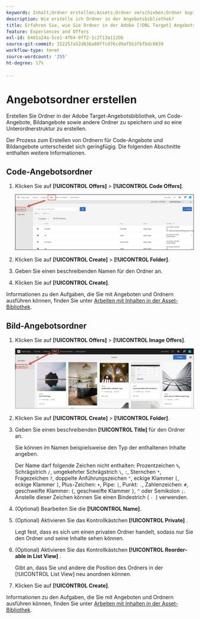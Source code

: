 ```yaml
---
keywords: Inhalt;Ordner erstellen;Assets;Ordner verschieben;Ordner kopieren;Ordner löschen;Ordner herunterladen;Ordner
description: Wie erstelle ich Ordner in der Angebotsbibliothek?
title: Erfahren Sie, wie Sie Ordner in der Adobe [!DNL Target] Angebotsbibliothek erstellen, um Code- und Bildangebote sowie andere Ordner zu speichern.
feature: Experiences and Offers
exl-id: 64d1a24a-5ce1-4f64-9ff2-1c2f13a112bb
source-git-commit: 152257a52d836a88ffcd76cd9af5b3fbfbdc0839
workflow-type: tm+mt
source-wordcount: '255'
ht-degree: 17%

---
```


# Angebotsordner erstellen

Erstellen Sie Ordner in der Adobe Target-Angebotsbibliothek, um Code-Angebote, Bildangebote sowie andere Ordner zu speichern und so eine Unterordnerstruktur zu erstellen.

Der Prozess zum Erstellen von Ordnern für Code-Angebote und Bildangebote unterscheidet sich geringfügig. Die folgenden Abschnitte enthalten weitere Informationen.

## Code-Angebotsordner

1. Klicken Sie auf **[!UICONTROL Offers]** > **[!UICONTROL Code Offers]**.

   ![Registerkarte „Angebote codieren“](/help/main/c-experiences/c-manage-content/assets/code-offers-tab.png)

1. Klicken Sie auf **[!UICONTROL Create]** > **[!UICONTROL Folder]**.

1. Geben Sie einen beschreibenden Namen für den Ordner an.

1. Klicken Sie auf **[!UICONTROL Create]**.

Informationen zu den Aufgaben, die Sie mit Angeboten und Ordnern ausführen können, finden Sie unter [Arbeiten mit Inhalten in der Asset-Bibliothek](/help/main/c-experiences/c-manage-content/assets-working.md).

## Bild-Angebotsordner

1. Klicken Sie auf **[!UICONTROL Offers]** > **[!UICONTROL Image Offers]**.

   ![Registerkarte „Bildangebote“](/help/main/c-experiences/c-manage-content/assets/image-offers-tab.png)

1. Klicken Sie auf **[!UICONTROL Create]** > **[!UICONTROL Folder]**.
1. Geben Sie einen beschreibenden **[!UICONTROL Title]** für den Ordner an.

   Sie können im Namen beispielsweise den Typ der enthaltenen Inhalte angeben.

   Der Name darf folgende Zeichen nicht enthalten: Prozentzeichen `%`, Schrägstrich `/`, umgekehrter Schrägstrich `\`, `:`, Sternchen `*`, Fragezeichen `?`, doppelte Anführungszeichen `"`, eckige Klammer `[`, eckige Klammer `]`, Plus-Zeichen: `+`, Pipe: `|`, Punkt: `.`, Zahlenzeichen: `#`, geschweifte Klammer: `{`, geschweifte Klammer `}`, `^` oder Semikolon `;`. Anstelle dieser Zeichen können Sie einen Bindestrich ( `- `) verwenden.

1. (Optional) Bearbeiten Sie die **[!UICONTROL Name]**.
1. (Optional) Aktivieren Sie das Kontrollkästchen **[!UICONTROL Private]** .

   Legt fest, dass es sich um einen privaten Ordner handelt, sodass nur Sie den Ordner und seine Inhalte sehen können.

1. (Optional) Aktivieren Sie das Kontrollkästchen **[!UICONTROL Reorder-able in List View]** .

   Gibt an, dass Sie und andere die Position des Ordners in der [!UICONTROL List View] neu anordnen können.

1. Klicken Sie auf **[!UICONTROL Create]**.

Informationen zu den Aufgaben, die Sie mit Angeboten und Ordnern ausführen können, finden Sie unter [Arbeiten mit Inhalten in der Asset-Bibliothek](/help/main/c-experiences/c-manage-content/assets-working.md).
